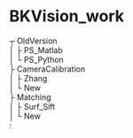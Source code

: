 # BKVision_work
┬ OldVersion  
│    ├ PS_Matlab  
│    └ PS_Python  
├ CameraCalibration  
│    ├ Zhang  
│    └ New  
├ Matching  
│    ├ Surf_Sift  
│    └ New  
:  
